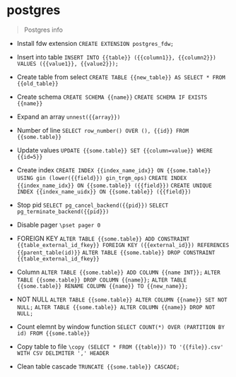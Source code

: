# postgres

> Postgres info

- Install fdw extension
`CREATE EXTENSION postgres_fdw;`

- Insert into table
`INSERT INTO {{table}} ({{column1}}, {{column2}}) VALUES ({{value1}}, {{value2}});`

- Create table from select
`CREATE TABLE {{new_table}} AS SELECT * FROM {{old_table}}`

- Create schema
`CREATE SCHEMA {{name}}`
`CREATE SCHEMA IF EXISTS {{name}}`

- Expand an array
`unnest({{array}})`

- Number of line
`SELECT row_number() OVER (), {{id}} FROM {{some.table}}`

- Update values
`UPDATE {{some.table}} SET {{column=value}} WHERE {{id=5}}`

- Create index
`CREATE INDEX {{index_name_idx}} ON {{some.table}} USING gin (lower({{field}}) gin_trgm_ops)`
`CREATE INDEX {{index_name_idx}} ON {{some.table}} ({{field}})`
`CREATE UNIQUE INDEX {{index_name_uidx}} ON {{some.table}} ({{field}})`

- Stop pid
`SELECT pg_cancel_backend({{pid}})`
`SELECT pg_terminate_backend({{pid}})`

- Disable pager
`\pset pager 0`

- FOREIGN KEY
`ALTER TABLE {{some.table}} ADD CONSTRAINT {{table_external_id_fkey}} FOREIGN KEY ({{external_id}}) REFERENCES {{parent_table(id)}}`
`ALTER TABLE {{some.table}} DROP CONSTRAINT {{table_external_id_fkey}}`

- Column
`ALTER TABLE {{some.table}} ADD COLUMN {{name INT}};`
`ALTER TABLE {{some.table}} DROP COLUMN {{name}};`
`ALTER TABLE {{some.table}} RENAME COLUMN {{name}} TO {{new_name}};`

- NOT NULL
`ALTER TABLE {{some.table}} ALTER COLUMN {{name}} SET NOT NULL;`
`ALTER TABLE {{some.table}} ALTER COLUMN {{name}} DROP NOT NULL;`

- Count elemnt by window function
`SELECT COUNT(*) OVER (PARTITION BY id) FROM {{some.table}}`

- Copy table to file
`\copy (SELECT * FROM {{table}}) TO '{{file}}.csv' WITH CSV DELIMITER ',' HEADER`

- Clean table cascade
`TRUNCATE {{some.table}} CASCADE;`
